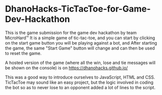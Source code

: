 # DhanoHacks-TicTacToe-for-Game-Dev-Hackathon
This is the game submission for the game dev hackathon by team MicroHard™
It is a simple game of tic-tac-toe, and you can start by clicking on the start game button
you will be playing against a bot, and 
After starting the game, the same "Start Game" button will change and can then be used to reset the game.

A hosted version of the game (where all the win, lose and tie messages will be shown on the console) is on https://dhanohacks.github.io/

This was a good way to introduce ourselves to JavaScript, HTML and CSS. TicTacToe may sound like an easy project, but the logic involved
in coding the bot so as to never lose to an opponent added a lot of lines to the script.
